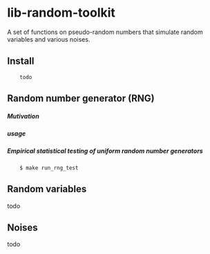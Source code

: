 # lib-random-toolkit

A set of functions on pseudo-random numbers that simulate random variables and various noises.

## Install

```
	todo
```

## Random number generator (RNG)
##### Mutivation
##### usage
##### Empirical statistical testing of uniform random number generators
```
	$ make run_rng_test
```

## Random variables
todo

## Noises
todo
